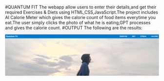 #QUANTUM FIT
The webapp allow users to enter their details,and get their required Exercises & Diets using HTML,CSS,JavaScript.The project includes AI Calorie Meter which gives the calorie count of food items everytime you eat.The user simply clicks the photo of what he is eating,GPT processes and gives the calorie count.
#OUTPUT
The following are the results:
![pbl00](https://github.com/aditya-raaj/quantum-fit/blob/main/pbl00.png?raw=true)

